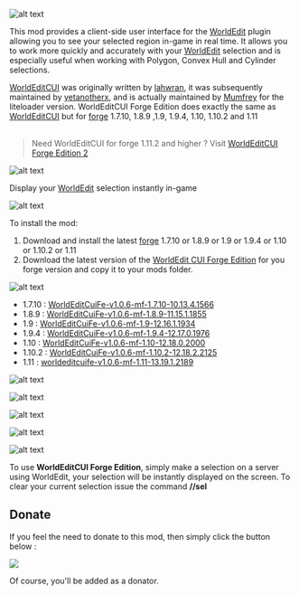 ![alt text](https://github.com/hexosse/WorldEditCUI-Forge-Edition/raw/master/img/wecui_header.png "")

This mod provides a client-side user interface for the [WorldEdit](http://dev.bukkit.org/bukkit-plugins/worldedit/) plugin allowing you to see your selected region in-game in real time. It allows you to work more quickly and accurately with your [WorldEdit](http://dev.bukkit.org/bukkit-plugins/worldedit/) selection and is especially useful when working with Polygon, Convex Hull and Cylinder selections.

[WorldEditCUI](http://www.minecraftforum.net/forums/mapping-and-modding/minecraft-mods/1292886-worldeditcui) was originally written by [lahwran](http://www.minecraftforum.net/forums/mapping-and-modding/minecraft-mods/1272346-1-8-1-nov-19-lahwrans-mods-worldeditcui), it was subsequently maintained by [yetanotherx](http://www.minecraftforum.net/forums/mapping-and-modding/minecraft-mods/1279646-obselete-cui-gui-visualizer-for-worldedit-v1-4-6), and is actually maintained by [Mumfrey](http://www.minecraftforum.net/forums/mapping-and-modding/minecraft-mods/1292886-worldeditcui) for the liteloader version.
WorldEditCUI Forge Edition does exactly the same as [WorldEditCUI](http://www.minecraftforum.net/forums/mapping-and-modding/minecraft-mods/1292886-worldeditcui) but for [forge](http://files.minecraftforge.net/) 1.7.10, 1.8.9 ,1.9, 1.9.4, 1.10, 1.10.2 and 1.11
</br>
</br>
>
> Need WorldEditCUI for forge 1.11.2 and higher ? Visit [WorldEditCUI Forge Edition 2](https://minecraft.curseforge.com/projects/worldeditcui-forge-edition-2)
>

![alt text](https://github.com/hexosse/WorldEditCUI-Forge-Edition/raw/master/img/wecui_features.png "")

Display your [WorldEdit](http://dev.bukkit.org/bukkit-plugins/worldedit/) selection instantly in-game


![alt text](https://github.com/hexosse/WorldEditCUI-Forge-Edition/raw/master/img/wecui_install.png "")

To install the mod:

1. Download and install the latest [forge](http://files.minecraftforge.net/) 1.7.10 or 1.8.9 or 1.9 or 1.9.4 or 1.10 or 1.10.2 or 1.11
2. Download the latest version of the [WorldEdit CUI Forge Edition](http://minecraft.curseforge.com/projects/worldeditcui-forge-edition/files) for you forge version and copy it to your mods folder.

![alt text](https://github.com/hexosse/WorldEditCUI-Forge-Edition/raw/master/img/wecui_download.png "")

* 1.7.10 : [WorldEditCuiFe-v1.0.6-mf-1.7.10-10.13.4.1566](https://minecraft.curseforge.com/projects/worldeditcui-forge-edition/files/2361234/download)
* 1.8.9 : [WorldEditCuiFe-v1.0.6-mf-1.8.9-11.15.1.1855](https://minecraft.curseforge.com/projects/worldeditcui-forge-edition/files/2361235)
* 1.9 : [WorldEditCuiFe-v1.0.6-mf-1.9-12.16.1.1934](https://minecraft.curseforge.com/projects/worldeditcui-forge-edition/files/2361237/download)
* 1.9.4 : [WorldEditCuiFe-v1.0.6-mf-1.9.4-12.17.0.1976](https://minecraft.curseforge.com/projects/worldeditcui-forge-edition/files/2361236/download)
* 1.10 : [WorldEditCuiFe-v1.0.6-mf-1.10-12.18.0.2000](https://minecraft.curseforge.com/projects/worldeditcui-forge-edition/files/2361238/download)
* 1.10.2 : [WorldEditCuiFe-v1.0.6-mf-1.10.2-12.18.2.2125](https://minecraft.curseforge.com/projects/worldeditcui-forge-edition/files/2361239/download)
* 1.11 : [worldeditcuife-v1.0.6-mf-1.11-13.19.1.2189](https://minecraft.curseforge.com/projects/worldeditcui-forge-edition/files/2361240/download)


![alt text](https://github.com/hexosse/WorldEditCUI-Forge-Edition/raw/master/img/wecui_screenshots.png "")

![alt text](https://github.com/hexosse/WorldEditCUI-Forge-Edition/raw/master/img/wecui_screenshot_00.png "")

![alt text](https://github.com/hexosse/WorldEditCUI-Forge-Edition/raw/master/img/wecui_screenshot_01.png "")

![alt text](https://github.com/hexosse/WorldEditCUI-Forge-Edition/raw/master/img/wecui_screenshot_02.png "")

![alt text](https://github.com/hexosse/WorldEditCUI-Forge-Edition/raw/master/img/wecui_howto.png "")

To use **WorldEditCUI Forge Edition**, simply make a selection on a server using WorldEdit, your selection will be instantly displayed on the screen. To clear your current selection issue the command **//sel**

## Donate
If you feel the need to donate to this mod, then simply click the button below :

[![](https://www.paypalobjects.com/en_GB/i/btn/btn_donate_LG.gif)](https://www.paypal.com/cgi-bin/webscr?cmd=_s-xclick&hosted_button_id=KWZQGM88CGSWQ)

Of course, you'll be added as a donator.

